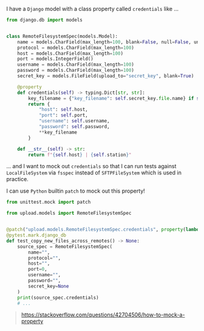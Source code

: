 I have a `Django` model with a class property called `credentials` like ...

```python
from django.db import models


class RemoteFilesystemSpec(models.Model):
    name = models.CharField(max_length=100, blank=False, null=False, unique=True)
    protocol = models.CharField(max_length=100)
    host = models.CharField(max_length=100)
    port = models.IntegerField()
    username = models.CharField(max_length=100)
    password = models.CharField(max_length=100)
    secret_key = models.FileField(upload_to="secret_key", blank=True)

    @property
    def credentials(self) -> typing.Dict[str, str]:
        key_filename = {"key_filename": self.secret_key.file.name} if self.secret_key else {}
        return {
            "host": self.host,
            "port": self.port,
            "username": self.username,
            "password": self.password,
            **key_filename
        }

    def __str__(self) -> str:
        return f"{self.host} | {self.station}"
```

... and I want to mock out `credentials` so that I can run tests against `LocalFileSystem` via `fsspec` instead of `SFTPFileSystem` which is used in practice.

I can use `Python` builtin `patch` to mock out this property!

```python
from unittest.mock import patch

from upload.models import RemoteFilesystemSpec


@patch("upload.models.RemoteFilesystemSpec.credentials", property(lambda self: {}))
@pytest.mark.django_db
def test_copy_new_files_across_remotes() -> None:
    source_spec = RemoteFilesystemSpec(
        name="",
        protocol="",
        host="",
        port=0,
        username="",
        password="",
        secret_key=None
    )
    print(source_spec.credentials)
    # ...
```

> https://stackoverflow.com/questions/42704506/how-to-mock-a-property